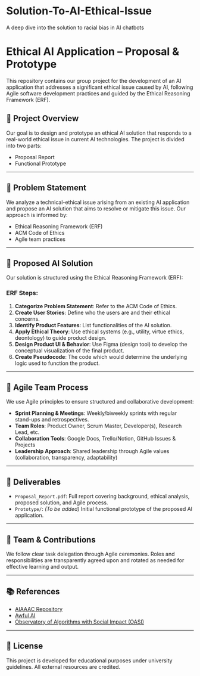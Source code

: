 # Solution-To-AI-Ethical-Issue
A deep dive into the solution to racial bias in AI chatbots

# Ethical AI Application – Proposal & Prototype

This repository contains our group project for the development of an AI application that addresses a significant ethical issue caused by AI, following Agile software development practices and guided by the Ethical Reasoning Framework (ERF).

## 📌 Project Overview

Our goal is to design and prototype an ethical AI solution that responds to a real-world ethical issue in current AI technologies. The project is divided into two parts:

- Proposal Report
- Functional Prototype

---

## 🧠 Problem Statement

We analyze a technical-ethical issue arising from an existing AI application and propose an AI solution that aims to resolve or mitigate this issue. Our approach is informed by:

- Ethical Reasoning Framework (ERF)
- ACM Code of Ethics
- Agile team practices

---

## 🚀 Proposed AI Solution

Our solution is structured using the Ethical Reasoning Framework (ERF):

### ERF Steps:
1. **Categorize Problem Statement**: Refer to the ACM Code of Ethics.
2. **Create User Stories**: Define who the users are and their ethical concerns.
3. **Identify Product Features**: List functionalities of the AI solution.
4. **Apply Ethical Theory**: Use ethical systems (e.g., utility, virtue ethics, deontology) to guide product design.
5. **Design Product UI & Behavior**: Use Figma (design tool) to develop the conceptual visualization of the final product.
6. **Create Pseudocode**: The code which would determine the underlying logic used to function the product.

---

## 🧰 Agile Team Process

We use Agile principles to ensure structured and collaborative development:

- **Sprint Planning & Meetings**: Weekly/biweekly sprints with regular stand-ups and retrospectives.
- **Team Roles**: Product Owner, Scrum Master, Developer(s), Research Lead, etc.
- **Collaboration Tools**: Google Docs, Trello/Notion, GitHub Issues & Projects
- **Leadership Approach**: Shared leadership through Agile values (collaboration, transparency, adaptability)

---

## 🧾 Deliverables

- `Proposal_Report.pdf`: Full report covering background, ethical analysis, proposed solution, and Agile process.
- `Prototype/`: *(To be added)* Initial functional prototype of the proposed AI application.

---

## 🤝 Team & Contributions

We follow clear task delegation through Agile ceremonies. Roles and responsibilities are transparently agreed upon and rotated as needed for effective learning and output.

---

## 📚 References

- [AIAAAC Repository](https://github.com/HumanCompatibleAI/aiaaac)
- [Awful AI](https://github.com/daviddao/awful-ai)
- [Observatory of Algorithms with Social Impact (OASI)](https://oasi-project.com)

---

## 📄 License

This project is developed for educational purposes under university guidelines. All external resources are credited.

